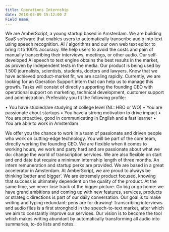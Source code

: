 ```yaml
---
title: Operations Internship
date: 2018-03-09 15:12:00 Z
Field name: 
---
```


We are AmberScript, a young startup based in Amsterdam. We are building SaaS software that enables users to automatically transcribe audio into text using speech recognition. AI / algorithms and our own web text editor to bring it to 100% accuracy. We help users to avoid the costs and pain of manually transcribing their interviews, meetings, or other audio.
Our self-developed AI speech to text engine obtains the best results in the market, as proven by independent tests in the media. Our product is being used by 1.500 journalists, scientists, students, doctors and lawyers.
Know that we have achieved product-market fit, we are scaling rapidly. Currently, we are looking for an Operation Support intern that can help us to manage this growth. Tasks will consist of directly supporting the founding CEO with operational support on marketing, technical development, customer support and administration. Preferably you fit the following profile:

•	You have studied/are studying at college level (NL: HBO or WO)
•	You are passionate about startups
•	You have a strong motivation to drive impact
•	You are proactive, good in communicating in English and a fast learner
•	You are able to work in Amsterdam

We offer you the chance to work in a team of passionate and driven people who work on cutting-edge technology. You will be part of the core team, directly working the founding CEO. We are flexible when it comes to working hours, we work and party hard and are passionate about what we do: change the world of transcription services. We are also flexible on start and end date but require a minimum internship length of three months. An intern remuneration and startup perks are provided. We are based in a great accelerator in Amsterdam.
At AmberScript, we are proud to always be thinking ‘better and bigger’. We are extremely product focused, knowing that success is ultimately dependent on the quality of the product. At the same time, we never lose track of the bigger picture. Go big or go home: we have grand ambitions and coming up with new features, services, products or strategic directions is part of our daily conversation.
Our goal is to make writing and typing redundant: pens are for drawing! Transcribing interviews and audio files is a first stronghold in the speech-to-text market, after which we aim to constantly improve our services. Our vision is to become the tool which makes writing abundant by automatically transforming all audio into summaries, to-do lists and notes.
